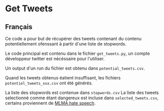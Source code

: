 # Get Tweets

## Français

Ce code a pour but de récupérer des tweets contenant du contenu potentiellement ofenssant à partir d'une liste de stopwords.

Le code principal est contenu dans le fichier `get_tweets.py`, un compte développeur twitter est nécéssaire pour l'utiliser.

Un output d'un run du fichier est obtenu dans `potential_tweets.csv`.

Quand les tweets obtenus éatient insuffisant, les fichiers `potentiel_tweets_xxx.csv` ont été générés. 

La liste des stopwords est contenue dans `stopwords.csv`
La liste des tweets selectionné comme étant dangereux est incluse dans `selected_tweets.csv`, certains proviennent de [MLMA hate speech](https://github.com/HKUST-KnowComp/MLMA_hate_speech.git).
